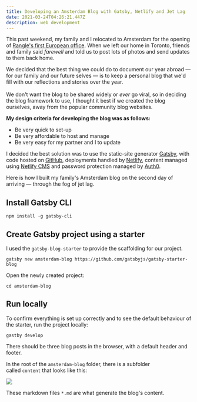 ```yaml
---
title: Developing an Amsterdam Blog with Gatsby, Netlify and Jet Lag
date: 2021-03-24T04:26:21.447Z
description: web development
---
```

<!--StartFragment-->

This past weekend, my family and I relocated to Amsterdam for the opening of [Rangle's first European office](https://rangle.io/amsterdam/). When we left our home in Toronto, friends and family said *farewell* and told us to post lots of photos and send updates to them back home.

We decided that the best thing we could do to document our year abroad — for our family and our future selves — is to keep a personal blog that we'd fill with our reflections and stories over the year.\
\
We don't want the blog to be shared widely or *ever* go viral, so in deciding the blog framework to use, I thought it best if we created the blog ourselves, away from the popular community blog websites.

<!--EndFragment-->

<!--StartFragment-->

**My design criteria for developing the blog was as follows:**

<!--EndFragment--><!--StartFragment-->

* Be very quick to set-up
* Be very affordable to host and manage
* Be very easy for my partner and I to update

<!--EndFragment-->

<!--StartFragment-->

I decided the best solution was to use the static-site generator [Gatsby](http://gatsbyjs.org/), with code hosted on [GitHub](https://github.com/), deployments handled by [Netlify](https://netlify.com/), content managed using [Netlify CMS](https://netlifycms.org/) and password protection managed by [Auth0](http://auth0.com/).

Here is how I built my family's Amsterdam blog on the second day of arriving — through the fog of jet lag.

<!--EndFragment-->

<!--StartFragment-->

## **Install Gatsby CLI**

<!--EndFragment-->

<!--StartFragment-->

`npm install -g gatsby-cli`

<!--EndFragment-->

<!--StartFragment-->

## **Create Gatsby project using a starter**

I used the `gatsby-blog-starter` to provide the scaffolding for our project.

`gatsby new amsterdam-blog https://github.com/gatsbyjs/gatsby-starter-blog`

Open the newly created project:

`cd amsterdam-blog`

## **Run locally**

To confirm everything is set up correctly and to see the default behaviour of the starter, run the project locally:

`gastby develop`

There should be three blog posts in the browser, with a default header and footer.

In the root of the `amsterdam-blog` folder, there is a subfolder called `content` that looks like this:

<!--EndFragment-->

<!--StartFragment-->

![](https://rangleio.ghost.io/content/images/2019/09/content-folder.png)

<!--EndFragment-->

<!--StartFragment-->

These markdown files `*.md` are what generate the blog's content.

<!--EndFragment-->
